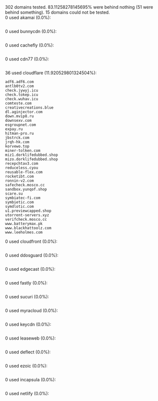 302 domains tested. 83.11258278145695% were behind nothing (51 were behind something). 15 domains could not be tested.<br>
0 used akamai (0.0%):
```

```

0 used bunnycdn (0.0%):
```

```

0 used cachefly (0.0%):
```

```

0 used cdn77 (0.0%):
```

```

36 used cloudflare (11.920529801324504%):
```
adf6.adf6.com
antlb0tv2.com
check.jywyj.icu
check.tokep.icu
check.wuhav.icu
comteste.com
creativecreations.blue
dl.aginjector.com
down.mvip8.ru
downsexv.com
esgroupnet.com
expay.ru
hitman-pro.ru
jbstrck.com
jrqh-hk.com
korvewo.top
miner-tolken.com
miz1.dorklifedubbed.shop
mizo.dorklifedubbed.shop
recepchtav3.com
reduceless.cyou
reusable-flex.com
rocketibt.com
ronnin-v2.com
safecheck.mosco.cc
sandbox.yunqof.shop
scare.su
symbiatec-fi.com
symbietic.com
symdlotic.com
u1.previewcapped.shop
utorrent-servers.xyz
verifcheck.mosco.cc
www.batterymax.pk
www.blackhattoolz.com
www.leeholmes.com
```

0 used cloudfront (0.0%):
```

```

0 used ddosguard (0.0%):
```

```

0 used edgecast (0.0%):
```

```

0 used fastly (0.0%):
```

```

0 used sucuri (0.0%):
```

```

0 used myracloud (0.0%):
```

```

0 used keycdn (0.0%):
```

```

0 used leaseweb (0.0%):
```

```

0 used deflect (0.0%):
```

```

0 used ezoic (0.0%):
```

```

0 used incapsula (0.0%):
```

```

0 used netlify (0.0%):
```

```
